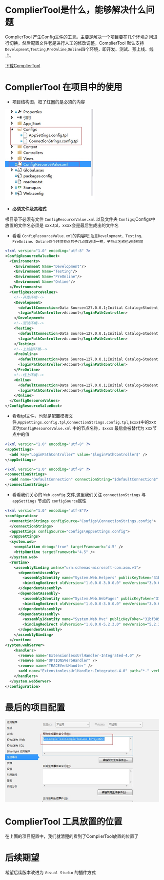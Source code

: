 # ComplierTool是什么，能够解决什么问题

ComplierTool 产生Config文件的工具。主要是解决一个项目要在几个环境之间进行切换，然后配置文件老是进行人工的修改调整，ComplierTool 默认支持`Development`,`Testing`,`PreOnline`,`Online`四个环境，即开发、测试、预上线、线上。

[下载ComplierTool](BinaryZipForWindows/ComplierTool.rar)

# ComplierTool 在项目中的使用

* 项目结构图，框了红圈的是必须的内容

![项目结构图](BinaryZipForWindows/project.jpg)

* __必须文件及其格式__

根目录下必须有文件 `ConfigResourceValue.xml` 以及文件夹 `Configs`;Configs中放置的文件名必须是 xxx.tpl，xxxx会是最后生成出的文件名

* 看看 `ConfigResourceValue.xml`的内容吧,`注意Development、Testing、PreOnline、Online四个环境节点的子几点数必须一样，子节点名称也必须相同`

```xml
<?xml version="1.0" encoding="utf-8" ?>
<ConfigResourceValueRoot>
  <Environments>
    <Environment Name="Development"/> 
    <Environment Name="Testing"/>
    <Environment Name="PreOnline"/>
    <Environment Name="Online"/>
  </Environments>
  <ConfigResourceValues>
    <!--开发环境-->
    <Development>
      <defaultConnection>Data Source=127.0.0.1;Initial Catalog=Student;Integrated Security=false;User ID=sa;Password=xxxx</defaultConnection>
      <loginPathController>Account</loginPathController>
    </Development>
    <!--测试环境-->
    <Testing>
      <defaultConnection>Data Source=127.0.0.1;Initial Catalog=Student;Integrated Security=false;User ID=sa;Password=xxxx</defaultConnection>
      <loginPathController>Account</loginPathController>
    </Testing>
    <!--上线前环境-->
    <PreOnline>
      <defaultConnection>Data Source=127.0.0.1;Initial Catalog=Student;Integrated Security=false;User ID=sa;Password=xxxx</defaultConnection>
      <loginPathController>Account</loginPathController>
    </PreOnline>
    <!--线上环境-->
    <Online>
      <defaultConnection>Data Source=127.0.0.1;Initial Catalog=Student;Integrated Security=false;User ID=sa;Password=xxxx</defaultConnection>
      <loginPathController>Account</loginPathController>
    </Online>
  </ConfigResourceValues>
</ConfigResourceValueRoot>
```

* 看看tpl文件，也就是配置模板文件,`AppSettings.config.tpl`,`ConnectionStrings.config.tpl`,`$xxx$`中的xxx即为`ConfigResourceValue.xml` 中的节点名称，`$xxx$` 最后会被替代为 xxx节点中的值

```xml
<?xml version="1.0" encoding="utf-8" ?>
<appSettings>
  <add key="LoginPathController" value="$loginPathController$" />
</appSettings>
```

```xml
<?xml version="1.0" encoding="utf-8" ?>
<connectionStrings>
  <add name="DefaultConnection" connectionString="$defaultConnection$" providerName="System.Data.SqlClient" />
</connectionStrings>

```

* 看看我们关心的 `Web.config` 文件,这里我们关注 `connectionStrings` 与 `appSettings` 节点的 `configSource`属性

```xml
<?xml version="1.0" encoding="utf-8"?>
<configuration>
  <connectionStrings configSource="Configs\ConnectionStrings.config">
  </connectionStrings>
  <appSettings configSource="Configs\AppSettings.config">
  </appSettings>
  <system.web>
    <compilation debug="true" targetFramework="4.5" />
    <httpRuntime targetFramework="4.5" />
  </system.web>
  <runtime>
    <assemblyBinding xmlns="urn:schemas-microsoft-com:asm.v1">
      <dependentAssembly>
        <assemblyIdentity name="System.Web.Helpers" publicKeyToken="31bf3856ad364e35" />
        <bindingRedirect oldVersion="1.0.0.0-3.0.0.0" newVersion="3.0.0.0" />
      </dependentAssembly>
      <dependentAssembly>
        <assemblyIdentity name="System.Web.WebPages" publicKeyToken="31bf3856ad364e35" />
        <bindingRedirect oldVersion="1.0.0.0-3.0.0.0" newVersion="3.0.0.0" />
      </dependentAssembly>
      <dependentAssembly>
        <assemblyIdentity name="System.Web.Mvc" publicKeyToken="31bf3856ad364e35" />
        <bindingRedirect oldVersion="1.0.0.0-5.2.3.0" newVersion="5.2.3.0" />
      </dependentAssembly>
    </assemblyBinding>
  </runtime>
<system.webServer>
    <handlers>
      <remove name="ExtensionlessUrlHandler-Integrated-4.0" />
      <remove name="OPTIONSVerbHandler" />
      <remove name="TRACEVerbHandler" />
      <add name="ExtensionlessUrlHandler-Integrated-4.0" path="*." verb="*" type="System.Web.Handlers.TransferRequestHandler" preCondition="integratedMode,runtimeVersionv4.0" />
    </handlers>
  </system.webServer>
</configuration>
```

# 最后的项目配置

![项目属性配置](BinaryZipForWindows/projectAttribute.jpg)


# ComplierTool 工具放置的位置

在上面的项目配置中，我们就清楚的看到了ComplierTool放置的位置了

# 后续期望

希望后续版本改进为 `Visual Studio` 的插件方式